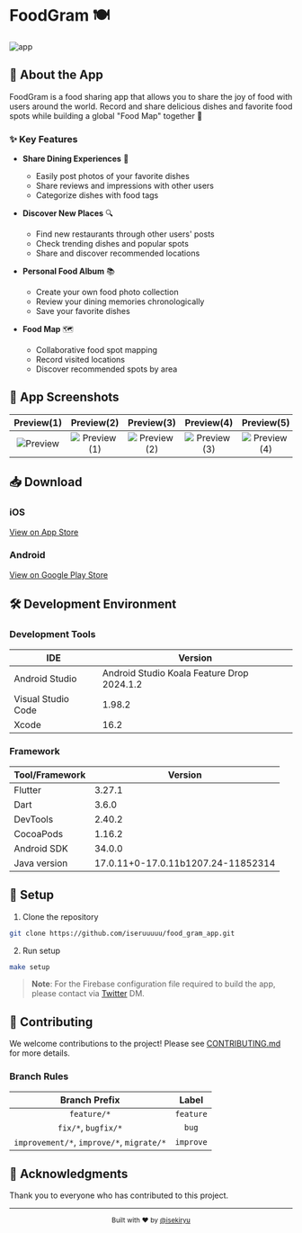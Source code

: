 # FoodGram 🍽️

![app](https://github.com/iseruuuuu/food_gram_app/assets/67954894/4e5198cf-be5c-46e2-8490-fc32f689121e)

## 📱 About the App

FoodGram is a food sharing app that allows you to share the joy of food with users around the world.
Record and share delicious dishes and favorite food spots while building a global "Food Map"
together 🍜

### ✨ Key Features

- **Share Dining Experiences** 📸
    - Easily post photos of your favorite dishes
    - Share reviews and impressions with other users
    - Categorize dishes with food tags

- **Discover New Places** 🔍
    - Find new restaurants through other users' posts
    - Check trending dishes and popular spots
    - Share and discover recommended locations

- **Personal Food Album** 📚
    - Create your own food photo collection
    - Review your dining memories chronologically
    - Save your favorite dishes

- **Food Map** 🗺️
    - Collaborative food spot mapping
    - Record visited locations
    - Discover recommended spots by area

## 📸 App Screenshots

|                                              Preview(1)                                              |                                              Preview(2)                                              |                                             Preview(3)                                              |                                            Preview(4)                                                |                                       Preview(5)                                       |
|:-----------------------------------------------------------------------------------------------------:|:-----------------------------------------------------------------------------------------------------:|:-----------------------------------------------------------------------------------------------------:|:-----------------------------------------------------------------------------------------------------:|:-----------------------------------------------------------------------------------------------------:|
| ![Preview](https://github.com/user-attachments/assets/b89b7f84-71bc-4a71-a711-e1dec038980d) | ![Preview (1)](https://github.com/user-attachments/assets/275c8eaa-3906-4751-a7f4-c34f7932c131) | ![Preview (2)](https://github.com/user-attachments/assets/83272b22-2a78-49c1-8d48-585938d3db4e) | ![Preview (3)](https://github.com/user-attachments/assets/99a793d4-4b4c-4e38-9f6e-d241e38ae60d) | ![Preview (4)](https://github.com/user-attachments/assets/bc7e14a9-aa02-40c1-841f-3dc868ce0ffc) |










## 📥 Download

### iOS

[View on App Store](https://apps.apple.com/jp/app/foodgram/id6474065183)

### Android

[View on Google Play Store](https://play.google.com/store/apps/details?id=com.food_gram_app.com.com.com&hl=ja)

## 🛠️ Development Environment

### Development Tools

| IDE                | Version                                    |
|--------------------|--------------------------------------------|
| Android Studio     | Android Studio Koala Feature Drop 2024.1.2 |
| Visual Studio Code | 1.98.2                                     |
| Xcode              | 16.2                                       |

### Framework

| Tool/Framework | Version                            |
|----------------|------------------------------------|
| Flutter        | 3.27.1                             |
| Dart           | 3.6.0                              |
| DevTools       | 2.40.2                             |
| CocoaPods      | 1.16.2                             |
| Android SDK    | 34.0.0                             |
| Java version   | 17.0.11+0-17.0.11b1207.24-11852314 |

## 🚀 Setup

1. Clone the repository

```bash
git clone https://github.com/iseruuuuu/food_gram_app.git
```

2. Run setup

```bash
make setup
```

> **Note**: For the Firebase configuration file required to build the app, please contact
> via [Twitter](https://twitter.com/isekiryu) DM.

## 🤝 Contributing

We welcome contributions to the project! Please see [CONTRIBUTING.md](./CONTRIBUTING.md) for more
details.

### Branch Rules

|               Branch Prefix               |   Label   |
|:-----------------------------------------:|:---------:|
|                `feature/*`                | `feature` |
|            `fix/*`, `bugfix/*`            |   `bug`   |
| `improvement/*`, `improve/*`, `migrate/*` | `improve` |

## 🙏 Acknowledgments

Thank you to everyone who has contributed to this project.

---

<div align="center">
  <sub>Built with ❤️ by <a href="https://twitter.com/isekiryu">@isekiryu</a></sub>
</div>

